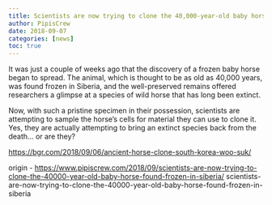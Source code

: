 ```yaml
---
title: Scientists are now trying to clone the 40,000-year-old baby horse found frozen in Siberia
author: PipisCrew
date: 2018-09-07
categories: [news]
toc: true
---
```


It was just a couple of weeks ago that the discovery of a frozen baby horse began to spread. The animal, which is thought to be as old as 40,000 years, was found frozen in Siberia, and the well-preserved remains offered researchers a glimpse at a species of wild horse that has long been extinct.

Now, with such a pristine specimen in their possession, scientists are attempting to sample the horse’s cells for material they can use to clone it. Yes, they are actually attempting to bring an extinct species back from the death… or are they?

https://bgr.com/2018/09/06/ancient-horse-clone-south-korea-woo-suk/

origin - https://www.pipiscrew.com/2018/09/scientists-are-now-trying-to-clone-the-40000-year-old-baby-horse-found-frozen-in-siberia/ scientists-are-now-trying-to-clone-the-40000-year-old-baby-horse-found-frozen-in-siberia